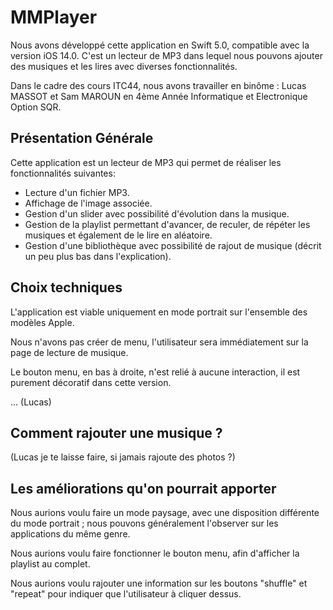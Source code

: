 # MMPlayer
Nous avons développé cette application en Swift 5.0, compatible avec la version iOS 14.0. C'est un lecteur de MP3 dans lequel nous pouvons ajouter des musiques et les lires avec diverses fonctionnalités.

Dans le cadre des cours ITC44, nous avons travailler en binôme : Lucas MASSOT et Sam MAROUN en 4ème Année Informatique et Electronique Option SQR.

## Présentation Générale
Cette application est un lecteur de MP3 qui permet de réaliser les fonctionnalités suivantes:

- Lecture d'un fichier MP3.
- Affichage de l'image associée.
- Gestion d'un slider avec possibilité d'évolution dans la musique.
- Gestion de la playlist permettant d'avancer, de reculer, de répéter les musiques et également de le lire en aléatoire.
- Gestion d'une bibliothèque avec possibilité de rajout de musique (décrit un peu plus bas dans l'explication).

## Choix techniques
L'application est viable uniquement en mode portrait sur l'ensemble des modèles Apple.

Nous n'avons pas créer de menu, l'utilisateur sera immédiatement sur la page de lecture de musique. 

Le bouton menu, en bas à droite, n'est relié à aucune interaction, il est purement décoratif dans cette version.

... (Lucas)

## Comment rajouter une musique ?
(Lucas je te laisse faire, si jamais rajoute des photos ?)

## Les améliorations qu'on pourrait apporter
Nous aurions voulu faire un mode paysage, avec une disposition différente du mode portrait ; nous pouvons généralement l'observer sur les applications du même genre.

Nous aurions voulu faire fonctionner le bouton menu, afin d'afficher la playlist au complet.

Nous aurions voulu rajouter une information sur les boutons "shuffle" et "repeat" pour indiquer que l'utilisateur à cliquer dessus.

